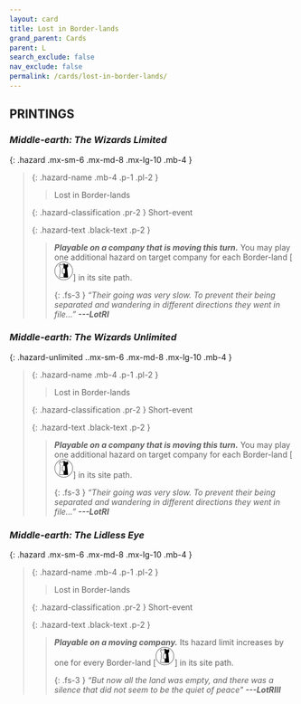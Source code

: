 ```yaml
---
layout: card
title: Lost in Border-lands
grand_parent: Cards
parent: L
search_exclude: false
nav_exclude: false
permalink: /cards/lost-in-border-lands/
---
```


## PRINTINGS


### _Middle-earth: The Wizards Limited_

{: .hazard .mx-sm-6 .mx-md-8 .mx-lg-10 .mb-4 }
> {: .hazard-name .mb-4 .p-1 .pl-2 }
> > <div class="hazard-mp"></div>
> > <div class="card-name">Lost in Border-lands</div>
>
> {: .hazard-classification .pr-2 }
> Short-event
>
> {: .hazard-text .black-text .p-2 }
> > ***Playable on a company that is moving this turn.*** You may play one additional hazard on target company for each Border-land \[![](/assets/images/border-land.svg)] in its site path. 
> > 
> > {: .fs-3 } 
> > _“Their going was very slow. To prevent their being separated and wandering in different directions they went in file...”_ ***---&#65279;LotRI*** 
>

### _Middle-earth: The Wizards Unlimited_

{: .hazard-unlimited ..mx-sm-6 .mx-md-8 .mx-lg-10 .mb-4 }
> {: .hazard-name .mb-4 .p-1 .pl-2 }
> > <div class="hazard-mp"></div>
> > <div class="card-name">Lost in Border-lands</div>
>
> {: .hazard-classification .pr-2 }
> Short-event
>
> {: .hazard-text .black-text .p-2 }
> > ***Playable on a company that is moving this turn.*** You may play one additional hazard on target company for each Border-land \[![](/assets/images/border-land.svg)] in its site path. 
> > 
> > {: .fs-3 } 
> > _“Their going was very slow. To prevent their being separated and wandering in different directions they went in file...”_ ***---&#65279;LotRI*** 
>

### _Middle-earth: The Lidless Eye_

{: .hazard .mx-sm-6 .mx-md-8 .mx-lg-10 .mb-4 }
> {: .hazard-name .mb-4 .p-1 .pl-2 }
> > <div class="hazard-mp"></div>
> > <div class="card-name">Lost in Border-lands</div>
>
> {: .hazard-classification .pr-2 }
> Short-event
>
> {: .hazard-text .black-text .p-2 }
> > ***Playable on a moving company.*** Its hazard limit increases by one for every Border-land \[![](/assets/images/border-land.svg)] in its site path. 
> > 
> > {: .fs-3 } 
> > _“But now all the land was empty, and there was a silence that did not seem to be the quiet of peace"_ ***---&#65279;LotRIII*** 
>
